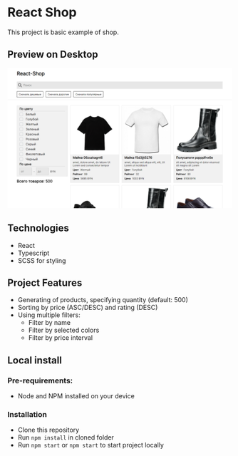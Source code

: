 # React Shop

This project is basic example of shop.

## Preview on Desktop

![Desktop Preview](./preview/desktop.png "Desktop 1440x900px")

## Technologies

- React
- Typescript
- SCSS for styling

## Project Features

- Generating of products, specifying quantity (default: 500)
- Sorting by price (ASC/DESC) and rating (DESC)
- Using multiple filters:
  - Filter by name
  - Filter by selected colors
  - Filter by price interval

## Local install

### Pre-requirements:

- Node and NPM installed on your device

### Installation

- Clone this repository
- Run `npm install` in cloned folder
- Run `npm start` or `npm start` to start project locally
